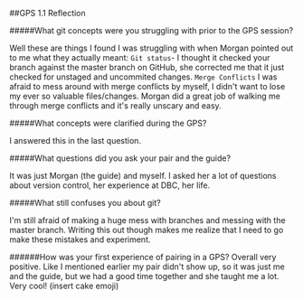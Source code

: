 



##GPS 1.1 Reflection

#####What git concepts were you struggling with prior to the GPS session?

Well these are things I found I was struggling with when Morgan pointed out to me what they actually meant: 
` Git status `- I thought it checked your branch against the master branch on GitHub, she corrected me that it just checked for unstaged and uncommited changes. 
` Merge Conflicts ` I was afraid to mess around with merge conflicts by myself, I didn't want to lose my ever so valuable files/changes. Morgan did a great job of walking me through merge conflicts and it's really unscary and easy. 

#####What concepts were clarified during the GPS?

I answered this in the last question.

#####What questions did you ask your pair and the guide?

It was just Morgan (the guide) and myself. I asked her a lot of questions about version control, her experience at DBC, her life. 

#####What still confuses you about git?

I'm still afraid of making a huge mess with branches and messing with the master branch. Writing this out though makes me realize that I need to go make these mistakes and experiment. 



######How was your first experience of pairing in a GPS?
Overall very positive. Like I mentioned earlier my pair didn't show up, so it was just me and the guide, but we had a good time together and she taught me a lot. Very cool! (insert cake emoji)



